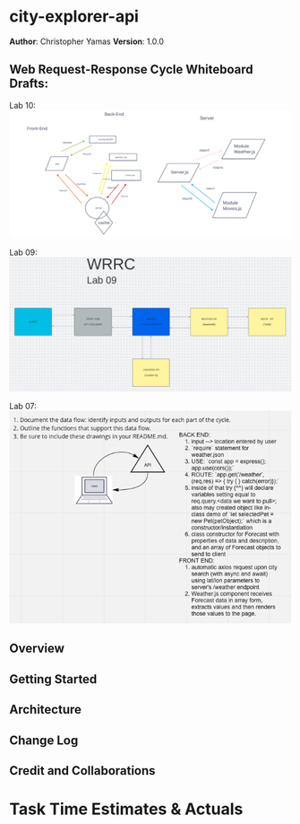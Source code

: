 # city-explorer-api


**Author**: Christopher Yamas
**Version**: 1.0.0

## Web Request-Response Cycle Whiteboard Drafts:

Lab 10:
![lab10-city-explorer-api WRRC](./lab10-cit-ex-wrrc.png)

Lab 09:
![lab09-city-explorer-api WRRC](./Lab-09-WRRC.png)

Lab 07:
![lab07-city-explorer-api WRRC](./cit-ex-api-wrrc.png)

## Overview
<!-- Provide a high level overview of what this application is and why you are building it, beyond the fact that it's an assignment for this class. (i.e. What's your problem domain?) -->

## Getting Started
<!-- What are the steps that a user must take in order to build this app on their own machine and get it running? -->

## Architecture
<!-- Provide a detailed description of the application design. What technologies (languages, libraries, etc) you're using, and any other relevant design information. -->

## Change Log
<!-- Use this area to document the iterative changes made to your application as each feature is successfully implemented. Use time stamps. Here's an example:

01-01-2001 4:59pm - Application now has a fully-functional express server, with a GET route for the location resource. -->

## Credit and Collaborations
<!-- Give credit (and a link) to other people or resources that helped you build this application. -->

# Task Time Estimates & Actuals